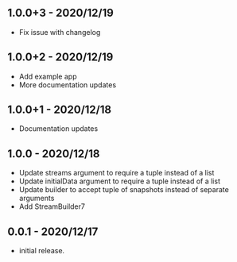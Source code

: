 ## 1.0.0+3 - 2020/12/19

- Fix issue with changelog

## 1.0.0+2 - 2020/12/19

- Add example app
- More documentation updates

## 1.0.0+1 - 2020/12/18

- Documentation updates

## 1.0.0 - 2020/12/18

- Update streams argument to require a tuple instead of a list
- Update initialData argument to require a tuple instead of a list
- Update builder to accept tuple of snapshots instead of separate arguments 
- Add StreamBuilder7

## 0.0.1 - 2020/12/17

* initial release.
